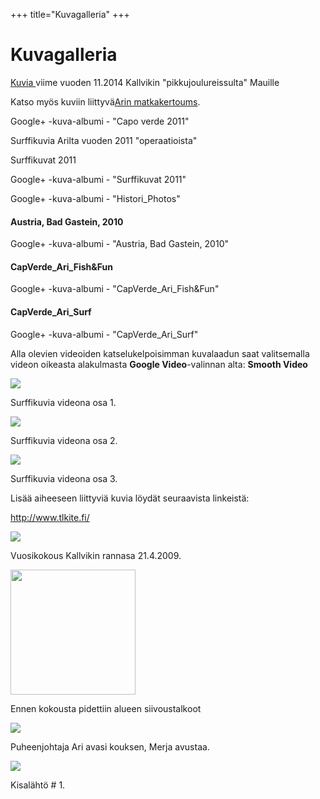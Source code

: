 +++
title="Kuvagalleria"
+++

# Kuvagalleria


<a href="https://onedrive.live.com/redir?resid=D6E763492B1A1084!286&amp;authkey=!ANO3gFlFuohUlj0&amp;ithint=folder%2cjp">
Kuvia 
</a> viime vuoden 11.2014 Kallvikin "pikkujoulureissulta" Mauille

Katso myös kuviin liittyvä<a href="/artikkelit/capo-verde-2011.html">Arin matkakertoums</a>.

Google+ -kuva-albumi - "Capo verde 2011"

Surffikuvia Arilta vuoden 2011 "operaatioista"&nbsp;

Surffikuvat 2011

Google+ -kuva-albumi - "Surffikuvat 2011"

Google+ -kuva-albumi - "Histori_Photos"

<h4> Austria, Bad Gastein, 2010</h4>

Google+ -kuva-albumi - "Austria, Bad Gastein, 2010"

<h4 class="sites-embed-title">CapVerde_Ari_Fish&amp;Fun</h4>

Google+ -kuva-albumi - "CapVerde_Ari_Fish&amp;Fun"

<h4 class="sites-embed-title">CapVerde_Ari_Surf</h4>

Google+ -kuva-albumi - "CapVerde_Ari_Surf"

Alla olevien videoiden katselukelpoisimman kuvalaadun saat valitsemalla videon oikeasta alakulmasta <b>Google Video</b>-valinnan alta:&nbsp;<b>Smooth Video</b>

<a href="http://picasaweb.google.fi/kallviksurf.ry/KalsuHistoricSlideshow?authkey=Gv1sRgCIrkk-GlvunPfQ#5490281391801838674" target="_blank"><img border="0" src="http://lh5.ggpht.com/_mMyvBG3ZNdo/TDFl1ktJLFI/AAAAAAAAASQ/jhfLCXGxcRA/s320/VTS_01_1.mpg" /></a>

Surffikuvia videona osa 1.

<a href="http://picasaweb.google.fi/kallviksurf.ry/KalsuHistoricSlideshow?authkey=Gv1sRgCIrkk-GlvunPfQ#5490296506877859538" target="_blank"><img border="0" src="http://lh4.ggpht.com/_mMyvBG3ZNdo/TDFzlYwF1tI/AAAAAAAAASk/WcgNS6IOHJA/s320/VTS_02_1.mpg" style="PADDING-BOTTOM:0px;BORDER-RIGHT-WIDTH:0px;PADDING-LEFT:0px;PADDING-RIGHT:0px;BORDER-TOP-WIDTH:0px;BORDER-BOTTOM-WIDTH:0px;BORDER-LEFT-WIDTH:0px;PADDING-TOP:0px" /></a>

Surffikuvia videona osa 2.

<a href="http://picasaweb.google.fi/kallviksurf.ry/KalsuHistoricSlideshow?authkey=Gv1sRgCIrkk-GlvunPfQ#5490307236274491010" target="_blank"><img border="0" src="http://lh6.ggpht.com/_mMyvBG3ZNdo/TDF9V63lzoI/AAAAAAAAASs/TKHlU0oB8YQ/s320/VTS_03_1.mpg" style="PADDING-BOTTOM:0px;BORDER-RIGHT-WIDTH:0px;PADDING-LEFT:0px;PADDING-RIGHT:0px;BORDER-TOP-WIDTH:0px;BORDER-BOTTOM-WIDTH:0px;BORDER-LEFT-WIDTH:0px;PADDING-TOP:0px" /></a>

<span>Surffikuvia videona osa 3.</span>

Lisää aiheeseen liittyviä kuvia löydät seuraavista linkeistä:

<a href="http://www.tlkite.fi/" rel="nofollow">http://www.tlkite.fi/</a>

<a href="/galleria/Konttien%20siivous.JPG"><img class="thumb" src="/galleria/Konttien%20siivous.JPG"></a>

Vuosikokous Kallvikin rannasa 21.4.2009.&nbsp;

<a href="/galleria/Siivous_1.JPG"><img class="thumb" src="/galleria/Siivous_1.JPG" width="200" /></a>

Ennen kokousta pidettiin alueen siivoustalkoot&nbsp;

<a href="/galleria/pj_Ari_ja_Merja.JPG"><img class="thumb" src="/galleria/pj_Ari_ja_Merja.JPG"></a>

Puheenjohtaja Ari avasi kouksen,&nbsp;Merja avustaa.&nbsp;

<a href="/galleria/L%C3%A4ht%C3%B6_I_01.jpg">
    <img class="thumb" src="/galleria/L%C3%A4ht%C3%B6_I_01.jpg">
</a>

Kisalähtö # 1.



